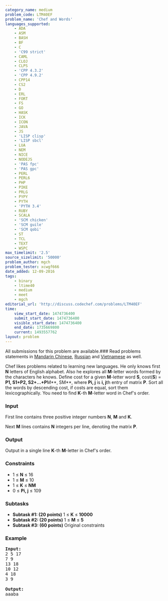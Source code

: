 ```yaml
---
category_name: medium
problem_code: LTM40EF
problem_name: 'Chef and Words'
languages_supported:
    - ADA
    - ASM
    - BASH
    - BF
    - C
    - 'C99 strict'
    - CAML
    - CLOJ
    - CLPS
    - 'CPP 4.3.2'
    - 'CPP 4.9.2'
    - CPP14
    - CS2
    - D
    - ERL
    - FORT
    - FS
    - GO
    - HASK
    - ICK
    - ICON
    - JAVA
    - JS
    - 'LISP clisp'
    - 'LISP sbcl'
    - LUA
    - NEM
    - NICE
    - NODEJS
    - 'PAS fpc'
    - 'PAS gpc'
    - PERL
    - PERL6
    - PHP
    - PIKE
    - PRLG
    - PYPY
    - PYTH
    - 'PYTH 3.4'
    - RUBY
    - SCALA
    - 'SCM chicken'
    - 'SCM guile'
    - 'SCM qobi'
    - ST
    - TCL
    - TEXT
    - WSPC
max_timelimit: '2.5'
source_sizelimit: '50000'
problem_author: mgch
problem_tester: xcwgf666
date_added: 12-09-2016
tags:
    - binary
    - ltime40
    - medium
    - meet
    - mgch
editorial_url: 'http://discuss.codechef.com/problems/LTM40EF'
time:
    view_start_date: 1474736400
    submit_start_date: 1474736400
    visible_start_date: 1474736400
    end_date: 1735669800
    current: 1493557762
layout: problem
---
```

All submissions for this problem are available.###  Read problems statements in [Mandarin Chinese](http://www.codechef.com/download/translated/LTIME40/mandarin/LTM40EF.pdf), [Russian](http://www.codechef.com/download/translated/LTIME40/russian/LTM40EF.pdf) and [Vietnamese](http://www.codechef.com/download/translated/LTIME40/vietnamese/LTM40EF.pdf) as well.

Chef likes problems related to learning new languages. He only knows first **N** letters of English alphabet. Also he explores all **M**-letter words formed by the characters he knows. Define cost for a given **M**-letter word **S**, cost(**S**) = **P1, S1+P2, S2+...+P**M**, SM**, where **Pi, j** is **i, j**th entry of matrix **P**. Sort all the words by descending cost, if costs are equal, sort them lexicographically. You need to find **K**-th **M**-letter word in Chef's order.

### Input

First line contains three positive integer numbers **N**, **M** and **K**.

Next **M** lines contains **N** integers per line, denoting the matrix **P**.

### Output

Output in a single line **K**-th **M**-letter in Chef's order.

### Constraints

- 1 ≤ **N** ≤ 16
- 1 ≤ **M** ≤ 10
- 1 ≤ **K** ≤ **NM**
- 0 ≤ **Pi, j** ≤ 109

### Subtasks

- **Subtask #1: (20 points)** 1 ≤ **K** ≤ **10000**
- **Subtask #2: (20 points)** 1 ≤ **M** ≤ **5**
- **Subtask #3: (60 points)** Original constraints

### Example

<pre><b>Input:</b>
<tt>2 5 17
7 9
13 18
10 12
4 18
3 9</tt>

<b>Output:</b>
<tt>aaaba</tt>

</pre>